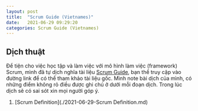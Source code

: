 ```yaml
---
layout: post
title:  "Scrum Guide (Vietnames)"
date:   2021-06-29 09:29:20
categories: Scrum Guide (Vietnames)
---
```

## Dịch thuật

Để tiện cho việc học tập và làm việc với mô hình làm việc (framework) Scrum, mình đã tự dịch nghĩa tài liệu [Scrum Guide](https://scrumguides.org/index.html), bạn thể truy cập vào đường link để có thể tham khảo tài liệu gốc. Mình note bài dịch của mình, có những điểm không rỏ điều được ghi chú ở dưới mỗi đoạn dịch. Trong lúc dịch sẽ có sai sót xin mọi người góp ý.

1. [Scrum Definition](./2021-06-29-Scrum Definition.md)



